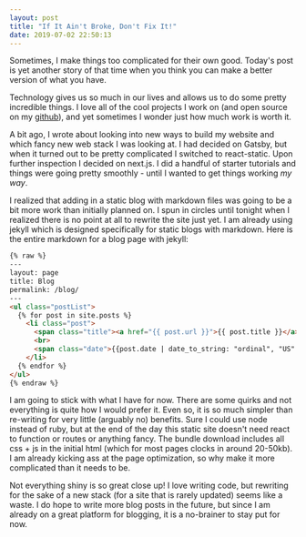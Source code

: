 ```yaml
---
layout: post
title: "If It Ain't Broke, Don't Fix It!"
date: 2019-07-02 22:50:13
---
```


Sometimes, I make things too complicated for their own good. Today's post is yet another story of that time when you think you can make a better version of what you have.

Technology gives us so much in our lives and allows us to do some pretty incredible things. I love all of the cool projects I work on (and open source on my [github](https://github.com/amcolash)), and yet sometimes I wonder just how much work is worth it.

A bit ago, I wrote about looking into new ways to build my website and which fancy new web stack I was looking at. I had decided on Gatsby, but when it turned out to be pretty complicated I switched to react-static. Upon further inspection I decided on next.js. I did a handful of starter tutorials and things were going pretty smoothly - until I wanted to get things working _my way_.

I realized that adding in a static blog with markdown files was going to be a bit more work than initially planned on. I spun in circles until tonight when I realized there is no point at all to rewrite the site just yet. I am already using jekyll which is designed specifically for static blogs with markdown. Here is the entire markdown for a blog page with jekyll:

```html
{% raw %}
---
layout: page
title: Blog
permalink: /blog/
---
<ul class="postList">
  {% for post in site.posts %}
    <li class="post">
      <span class="title"><a href="{{ post.url }}">{{ post.title }}</a></span>
      <br>
      <span class="date">{{post.date | date_to_string: "ordinal", "US" }}</span>
    </li>
  {% endfor %}
</ul>
{% endraw %}
```

I am going to stick with what I have for now. There are some quirks and not everything is quite how I would prefer it. Even so, it is so much simpler than re-writing for very little (arguably no) benefits. Sure I could use node instead of ruby, but at the end of the day this static site doesn't need react to function or routes or anything fancy. The bundle download includes all css + js in the initial html (which for most pages clocks in around 20-50kb). I am already kicking ass at the page optimization, so why make it more complicated than it needs to be.

Not everything shiny is so great close up! I love writing code, but rewriting for the sake of a new stack (for a site that is rarely updated) seems like a waste. I do hope to write more blog posts in the future, but since I am already on a great platform for blogging, it is a no-brainer to stay put for now.